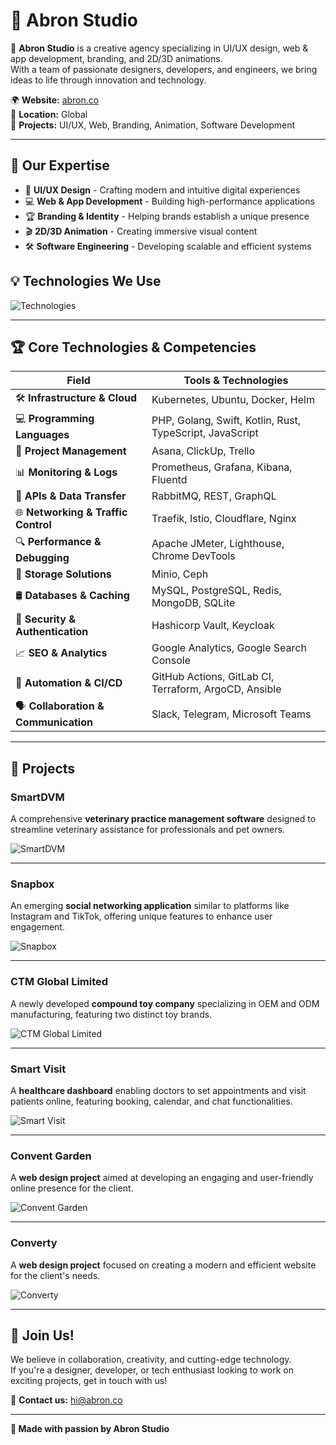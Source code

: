 # 🌟 Abron Studio

🚀 **Abron Studio** is a creative agency specializing in UI/UX design, web & app development, branding, and 2D/3D animations.  
With a team of passionate designers, developers, and engineers, we bring ideas to life through innovation and technology.

🌍 **Website:** [abron.co](https://abron.co)  
📍 **Location:** Global  
💼 **Projects:** UI/UX, Web, Branding, Animation, Software Development  

---

## 📌 Our Expertise
- 🎨 **UI/UX Design** - Crafting modern and intuitive digital experiences  
- 💻 **Web & App Development** - Building high-performance applications  
- 🏆 **Branding & Identity** - Helping brands establish a unique presence  
- 🎬 **2D/3D Animation** - Creating immersive visual content  
- 🛠 **Software Engineering** - Developing scalable and efficient systems  

## 💡 Technologies We Use
![Technologies](https://skillicons.dev/icons?i=swift,php,laravel,android,kotlin,flutter,rust,go,mysql,mongodb,redis,wordpress)

---

## 🏆 Core Technologies & Competencies

| **Field** | **Tools & Technologies** |
|-----------|--------------------------|
| 🛠 **Infrastructure & Cloud** | Kubernetes, Ubuntu, Docker, Helm |
| 💻 **Programming Languages** | PHP, Golang, Swift, Kotlin, Rust, TypeScript, JavaScript |
| 📂 **Project Management** | Asana, ClickUp, Trello |
| 📊 **Monitoring & Logs** | Prometheus, Grafana, Kibana, Fluentd |
| 🔗 **APIs & Data Transfer** | RabbitMQ, REST, GraphQL |
| 🌐 **Networking & Traffic Control** | Traefik, Istio, Cloudflare, Nginx |
| 🔍 **Performance & Debugging** | Apache JMeter, Lighthouse, Chrome DevTools |
| 📁 **Storage Solutions** | Minio, Ceph |
| 🛢 **Databases & Caching** | MySQL, PostgreSQL, Redis, MongoDB, SQLite |
| 🔐 **Security & Authentication** | Hashicorp Vault, Keycloak |
| 📈 **SEO & Analytics** | Google Analytics, Google Search Console |
| 🔄 **Automation & CI/CD** | GitHub Actions, GitLab CI, Terraform, ArgoCD, Ansible |
| 🗣 **Collaboration & Communication** | Slack, Telegram, Microsoft Teams |

---

## 🚀 Projects

### **SmartDVM**
A comprehensive **veterinary practice management software** designed to streamline veterinary assistance for professionals and pet owners.  

![SmartDVM](https://api.abron.co/storage/projects/QedjhzNOgGi18ze2yyEfQXxxcdy32fHSRPtLhiF0.png)

---

### **Snapbox**
An emerging **social networking application** similar to platforms like Instagram and TikTok, offering unique features to enhance user engagement.  

![Snapbox](https://api.abron.co/storage/projects/kXqhdmLC3OW8Uu19oEaCIRWaq0AwWx4joyQ7d9yd.jpg)

---

### **CTM Global Limited**
A newly developed **compound toy company** specializing in OEM and ODM manufacturing, featuring two distinct toy brands.  

![CTM Global Limited](https://api.abron.co/storage/projects/sINk93ehBPtdx9KmrqvElkcoNj2VzGxqs0VcW1pe.jpg)

---

### **Smart Visit**
A **healthcare dashboard** enabling doctors to set appointments and visit patients online, featuring booking, calendar, and chat functionalities.  

![Smart Visit](https://api.abron.co/storage/projects/Smart-Visit-Hero.jpg)

---

### **Convent Garden**
A **web design project** aimed at developing an engaging and user-friendly online presence for the client.  

![Convent Garden](https://api.abron.co/storage/projects/CGFX-1.jpg)

---

### **Converty**
A **web design project** focused on creating a modern and efficient website for the client's needs.  

![Converty](https://api.abron.co/storage/projects/Converty-1.jpg)

---

## 🤝 Join Us!
We believe in collaboration, creativity, and cutting-edge technology.  
If you're a designer, developer, or tech enthusiast looking to work on exciting projects, get in touch with us!

🔗 **Contact us:** [hi@abron.co](mailto:hi@abron.co)

---
**💖 Made with passion by Abron Studio**
